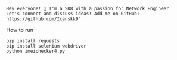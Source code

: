 	Hey everyone! 👋 I'm a SK8 with a passion for Network Engineer. 
	Let's connect and discuss ideas! Add me on GitHub: https://github.com/Icanskk9"

 How to run

 	pip install requests
	pip install selenium webdriver
	python imeichecker4.py
